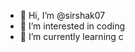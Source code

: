 - 👋 Hi, I’m @sirshak07
- 👀 I’m interested in coding
- 🌱 I’m currently learning c
<!---
sirshak07/sirshak07 is a ✨ special ✨ repository because its `README.md` (this file) appears on your GitHub profile.
You can click the Preview link to take a look at your changes.
--->
